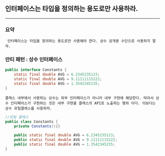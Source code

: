 ## 인터페이스는 타입을 정의하는 용도로만 사용하라.

---

### 요약
` 인터페이스는 타입을 정의하는 용도로만 사용해야 한다. 상수 공개용 수단으로
사용하지 말자.`

### 안티 패턴 : 상수 인터페이스

```java
public interface Constants {
    static final double AVG = 6.2345235123;
    static final double AVG = 9.11111115222;
    static final double AVG = 1.3542345235;
}
```

`클래스 내부에서 사용하는 상수는 외부 인터페이스가 아니라 내부 구현에 해당한다.
따라서 상수 인터페이스가 구현하는 것은 내부 구현을 클래스의 API로 노출하는 행위
이다. 이보다는 상수 유틸클래스를 사용하자.`

```java
//유틸 클래스
public class Constants {
    private Constants(){}
    
    public static final double AVG = 6.2345235123;
    public static final double AVG = 9.11111115222;
    public static final double AVG = 1.3542345235;
}
```


 